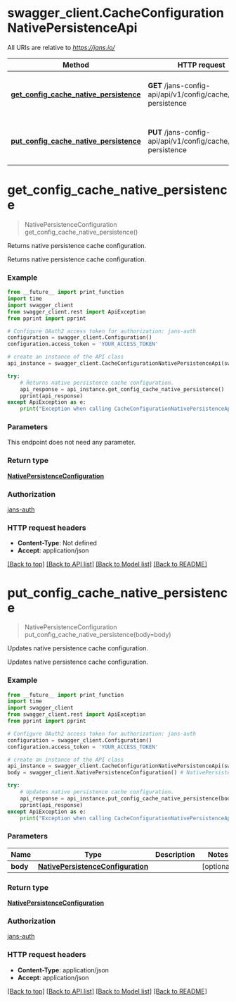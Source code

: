 # swagger_client.CacheConfigurationNativePersistenceApi

All URIs are relative to *https://jans.io/*

Method | HTTP request | Description
------------- | ------------- | -------------
[**get_config_cache_native_persistence**](CacheConfigurationNativePersistenceApi.md#get_config_cache_native_persistence) | **GET** /jans-config-api/api/v1/config/cache/native-persistence | Returns native persistence cache configuration.
[**put_config_cache_native_persistence**](CacheConfigurationNativePersistenceApi.md#put_config_cache_native_persistence) | **PUT** /jans-config-api/api/v1/config/cache/native-persistence | Updates native persistence cache configuration.

# **get_config_cache_native_persistence**
> NativePersistenceConfiguration get_config_cache_native_persistence()

Returns native persistence cache configuration.

Returns native persistence cache configuration.

### Example
```python
from __future__ import print_function
import time
import swagger_client
from swagger_client.rest import ApiException
from pprint import pprint

# Configure OAuth2 access token for authorization: jans-auth
configuration = swagger_client.Configuration()
configuration.access_token = 'YOUR_ACCESS_TOKEN'

# create an instance of the API class
api_instance = swagger_client.CacheConfigurationNativePersistenceApi(swagger_client.ApiClient(configuration))

try:
    # Returns native persistence cache configuration.
    api_response = api_instance.get_config_cache_native_persistence()
    pprint(api_response)
except ApiException as e:
    print("Exception when calling CacheConfigurationNativePersistenceApi->get_config_cache_native_persistence: %s\n" % e)
```

### Parameters
This endpoint does not need any parameter.

### Return type

[**NativePersistenceConfiguration**](NativePersistenceConfiguration.md)

### Authorization

[jans-auth](../README.md#jans-auth)

### HTTP request headers

 - **Content-Type**: Not defined
 - **Accept**: application/json

[[Back to top]](#) [[Back to API list]](../README.md#documentation-for-api-endpoints) [[Back to Model list]](../README.md#documentation-for-models) [[Back to README]](../README.md)

# **put_config_cache_native_persistence**
> NativePersistenceConfiguration put_config_cache_native_persistence(body=body)

Updates native persistence cache configuration.

Updates native persistence cache configuration.

### Example
```python
from __future__ import print_function
import time
import swagger_client
from swagger_client.rest import ApiException
from pprint import pprint

# Configure OAuth2 access token for authorization: jans-auth
configuration = swagger_client.Configuration()
configuration.access_token = 'YOUR_ACCESS_TOKEN'

# create an instance of the API class
api_instance = swagger_client.CacheConfigurationNativePersistenceApi(swagger_client.ApiClient(configuration))
body = swagger_client.NativePersistenceConfiguration() # NativePersistenceConfiguration |  (optional)

try:
    # Updates native persistence cache configuration.
    api_response = api_instance.put_config_cache_native_persistence(body=body)
    pprint(api_response)
except ApiException as e:
    print("Exception when calling CacheConfigurationNativePersistenceApi->put_config_cache_native_persistence: %s\n" % e)
```

### Parameters

Name | Type | Description  | Notes
------------- | ------------- | ------------- | -------------
 **body** | [**NativePersistenceConfiguration**](NativePersistenceConfiguration.md)|  | [optional] 

### Return type

[**NativePersistenceConfiguration**](NativePersistenceConfiguration.md)

### Authorization

[jans-auth](../README.md#jans-auth)

### HTTP request headers

 - **Content-Type**: application/json
 - **Accept**: application/json

[[Back to top]](#) [[Back to API list]](../README.md#documentation-for-api-endpoints) [[Back to Model list]](../README.md#documentation-for-models) [[Back to README]](../README.md)

